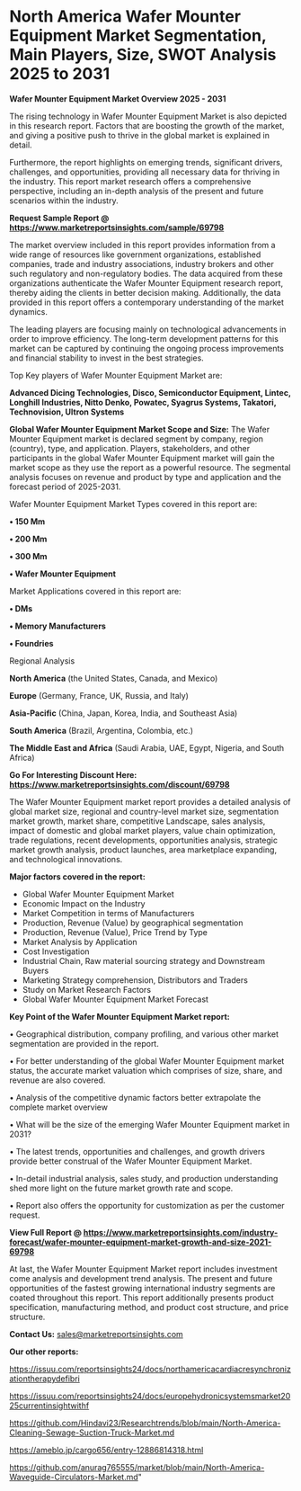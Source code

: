 # North America Wafer Mounter Equipment Market Segmentation, Main Players, Size, SWOT Analysis 2025 to 2031

<Strong> Wafer Mounter Equipment Market Overview 2025 - 2031</strong>

The rising technology in Wafer Mounter Equipment Market is also depicted in this research report. Factors that are boosting the growth of the market, and giving a positive push to thrive in the global market is explained in detail.

Furthermore, the report highlights on emerging trends, significant drivers, challenges, and opportunities, providing all necessary data for thriving in the industry. This report market research offers a comprehensive perspective, including an in-depth analysis of the present and future scenarios within the industry.

<strong>Request Sample Report @ <a href=https://www.marketreportsinsights.com/sample/69798>https://www.marketreportsinsights.com/sample/69798</a></strong>

The market overview included in this report provides information from a wide range of resources like government organizations, established companies, trade and industry associations, industry brokers and other such regulatory and non-regulatory bodies. The data acquired from these organizations authenticate the Wafer Mounter Equipment research report, thereby aiding the clients in better decision making. Additionally, the data provided in this report offers a contemporary understanding of the market dynamics.

The leading players are focusing mainly on technological advancements in order to improve efficiency. The long-term development patterns for this market can be captured by continuing the ongoing process improvements and financial stability to invest in the best strategies.

Top Key players of Wafer Mounter Equipment Market are:

<strong>Advanced Dicing Technologies, Disco, Semiconductor Equipment, Lintec, Longhill Industries, Nitto Denko, Powatec, Syagrus Systems, Takatori, Technovision, Ultron Systems</strong>

<strong><b>Global Wafer Mounter Equipment Market Scope and Size:</b></strong>
The Wafer Mounter Equipment market is declared segment by company, region (country), type, and application. Players, stakeholders, and other participants in the global Wafer Mounter Equipment market will gain the market scope as they use the report as a powerful resource. The segmental analysis focuses on revenue and product by type and application and the forecast period of 2025-2031.

Wafer Mounter Equipment Market Types covered in this report are:

<strong>• 150 Mm

• 200 Mm

• 300 Mm

• Wafer Mounter Equipment</strong>

Market Applications covered in this report are:

<strong>• DMs

• Memory Manufacturers

• Foundries</strong> 

Regional Analysis

<strong>North America</strong> (the United States, Canada, and Mexico)

<strong>Europe</strong> (Germany, France, UK, Russia, and Italy)

<strong>Asia-Pacific</strong> (China, Japan, Korea, India, and Southeast Asia)

<strong>South America</strong> (Brazil, Argentina, Colombia, etc.)

<strong>The Middle East and Africa</strong> (Saudi Arabia, UAE, Egypt, Nigeria, and South Africa)

<strong>Go For Interesting Discount Here: <a href=https://www.marketreportsinsights.com/discount/69798>https://www.marketreportsinsights.com/discount/69798</a></strong>

The Wafer Mounter Equipment market report provides a detailed analysis of global market size, regional and country-level market size, segmentation market growth, market share, competitive Landscape, sales analysis, impact of domestic and global market players, value chain optimization, trade regulations, recent developments, opportunities analysis, strategic market growth analysis, product launches, area marketplace expanding, and technological innovations.

<strong><b>Major factors covered in the report:</b></strong>
<ul>
  <li>Global Wafer Mounter Equipment Market </li>
  <li>Economic Impact on the Industry</li>
  <li>Market Competition in terms of Manufacturers</li>
  <li>Production, Revenue (Value) by geographical segmentation</li>
  <li>Production, Revenue (Value), Price Trend by Type</li>
  <li>Market Analysis by Application</li>
  <li>Cost Investigation</li>
  <li>Industrial Chain, Raw material sourcing strategy and Downstream Buyers</li>
  <li>Marketing Strategy comprehension, Distributors and Traders</li>
  <li>Study on Market Research Factors</li>
  <li>Global Wafer Mounter Equipment Market Forecast</li>
</ul>

<strong><b>Key Point of the Wafer Mounter Equipment Market report:</b></strong>

• Geographical distribution, company profiling, and various other market segmentation are provided in the report.

• For better understanding of the global Wafer Mounter Equipment market status, the accurate market valuation which comprises of size, share, and revenue are also covered.

• Analysis of the competitive dynamic factors better extrapolate the complete market overview

• What will be the size of the emerging Wafer Mounter Equipment market in 2031?

• The latest trends, opportunities and challenges, and growth drivers provide better construal of the Wafer Mounter Equipment Market.

• In-detail industrial analysis, sales study, and production understanding shed more light on the future market growth rate and scope.

• Report also offers the opportunity for customization as per the customer request.

<strong><b>View Full Report @ <a href=https://www.marketreportsinsights.com/industry-forecast/wafer-mounter-equipment-market-growth-and-size-2021-69798>https://www.marketreportsinsights.com/industry-forecast/wafer-mounter-equipment-market-growth-and-size-2021-69798</a></b></strong>


At last, the Wafer Mounter Equipment Market report includes investment come analysis and development trend analysis. The present and future opportunities of the fastest growing international industry segments are coated throughout this report. This report additionally presents product specification, manufacturing method, and product cost structure, and price structure.

<strong>Contact Us:</strong>
sales@marketreportsinsights.com

<strong>Our other reports:</strong>

<a href=https://issuu.com/reportsinsights24/docs/northamericacardiacresynchronizationtherapydefibri>https://issuu.com/reportsinsights24/docs/northamericacardiacresynchronizationtherapydefibri</a>

<a href=https://issuu.com/reportsinsights24/docs/europehydronicsystemsmarket2025currentinsightwithf>https://issuu.com/reportsinsights24/docs/europehydronicsystemsmarket2025currentinsightwithf</a>

<a href=https://github.com/Hindavi23/Researchtrends/blob/main/North-America-Cleaning-Sewage-Suction-Truck-Market.md>https://github.com/Hindavi23/Researchtrends/blob/main/North-America-Cleaning-Sewage-Suction-Truck-Market.md</a>

<a href=https://ameblo.jp/cargo656/entry-12886814318.html>https://ameblo.jp/cargo656/entry-12886814318.html</a>

<a href=https://github.com/anurag765555/market/blob/main/North-America-Waveguide-Circulators-Market.md>https://github.com/anurag765555/market/blob/main/North-America-Waveguide-Circulators-Market.md</a>"

